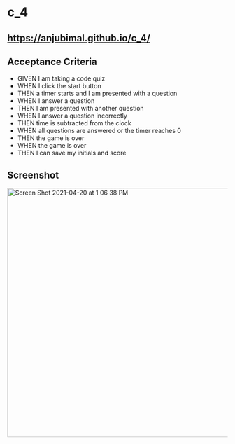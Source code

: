 # c_4

## https://anjubimal.github.io/c_4/

## Acceptance Criteria

* GIVEN I am taking a code quiz
* WHEN I click the start button
* THEN a timer starts and I am presented with a question
* WHEN I answer a question
* THEN I am presented with another question
* WHEN I answer a question incorrectly
* THEN time is subtracted from the clock
* WHEN all questions are answered or the timer reaches 0
* THEN the game is over
* WHEN the game is over
* THEN I can save my initials and score


## Screenshot

<img width="569" alt="Screen Shot 2021-04-20 at 1 06 38 PM" src="https://user-images.githubusercontent.com/43347674/115437880-ba91ec80-a1da-11eb-9148-f7f98848f1c8.png">
